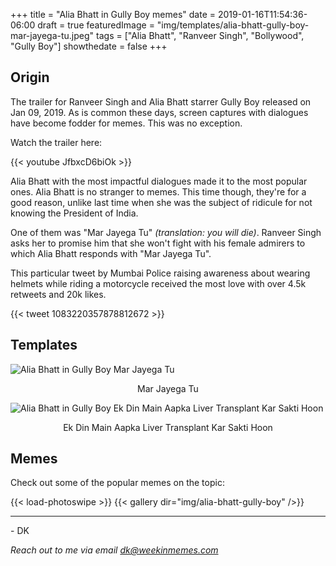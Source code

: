 +++
title = "Alia Bhatt in Gully Boy memes"
date = 2019-01-16T11:54:36-06:00
draft = true
featuredImage = "img/templates/alia-bhatt-gully-boy-mar-jayega-tu.jpeg"
tags = ["Alia Bhatt", "Ranveer Singh", "Bollywood", "Gully Boy"]
showthedate = false
+++

## Origin

The trailer for Ranveer Singh and Alia Bhatt starrer Gully Boy released on Jan 09, 2019. As is common these days, screen captures with dialogues have become fodder for memes. This was no exception. <!--more--> 


Watch the trailer here:

{{< youtube JfbxcD6biOk >}}

Alia Bhatt with the most impactful dialogues made it to the most popular ones. Alia Bhatt is no stranger to memes. This time though, they're for a good reason, unlike last time when she was the subject of ridicule for not knowing the President of India. 

One of them was "Mar Jayega Tu" *(translation: you will die)*. Ranveer Singh asks her to promise him that she won't fight with his female admirers to which Alia Bhatt responds with "Mar Jayega Tu".

This particular tweet by Mumbai Police raising awareness about wearing helmets while riding a motorcycle received the most love with over 4.5k retweets and 20k likes.

{{< tweet 1083220357878812672 >}}


## Templates

![Alia Bhatt in Gully Boy Mar Jayega Tu](img/templates/alia-bhatt-gully-boy-mar-jayega-tu.jpeg)
<center>Mar Jayega Tu</center>

![Alia Bhatt in Gully Boy Ek Din Main Aapka Liver Transplant Kar Sakti Hoon](img/templates/alia-bhatt-gully-boy-liver.jpg)
<center>Ek Din Main Aapka Liver Transplant Kar Sakti Hoon</center>

## Memes

Check out some of the popular memes on the topic:

{{< load-photoswipe >}}
{{< gallery dir="img/alia-bhatt-gully-boy" />}}

---
\- DK

*Reach out to me via email [dk@weekinmemes.com](mailto:dk@weekinmemes.com)*
